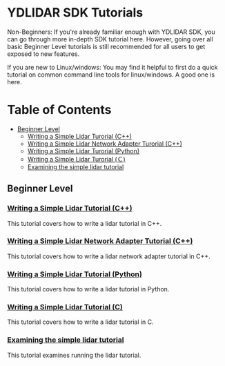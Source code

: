 # YDLIDAR SDK Tutorials

Non-Beginners: If you're already familiar enough with YDLIDAR SDK, you can go through more in-depth SDK tutorial here. However, going over all basic Beginner Level tutorials is still recommended for all users to get exposed to new features.

If you are new to Linux/windows: You may find it helpful to first do a quick tutorial on common command line tools for linux/windows. A good one is here. 

# Table of Contents
- [Beginner Level](#Beginner-level)
    - [Writing a Simple Lidar Turorial (C++)](#writing-a-simple-lidar-tutorial-(c++))
    - [Writing a Simple Lidar Network Adapter Turorial (C++)](#writing-a-simple-lidar-network-adapter-tutorial-(c++))
    - [Writing a Simple Lidar Turorial (Python)](#writing-a-simple-lidar-tutorial-(python))
    - [Writing a Simple Lidar Turorial (Ｃ)](#writing-a-simple-lidar-tutorial-(c))
    - [Examining the simple lidar tutorial](#examining-the-simple-lidar-tutorial)

## Beginner Level
### [Writing a Simple Lidar Tutorial (C++)](tutorials/writing_lidar_tutorial_c++.md)
This tutorial covers how to write a lidar tutorial in C++. 
### [Writing a Simple Lidar Network Adapter Tutorial (C++)](tutorials/writing_lidar_network_adapter_tutorial_c++.md)
This tutorial covers how to write a lidar network adapter tutorial in C++. 
### [Writing a Simple Lidar Tutorial (Python)](tutorials/writing_lidar_tutorial_python.md)
This tutorial covers how to write a lidar tutorial in Python. 
### [Writing a Simple Lidar Tutorial (C)](tutorials/writing_lidar_tutorial_c.md)
This tutorial covers how to write a lidar tutorial in C. 
### [Examining the simple lidar tutorial](tutorials/examine_the_simple_lidar_tutorial.md)
This tutorial examines running the lidar tutorial. 